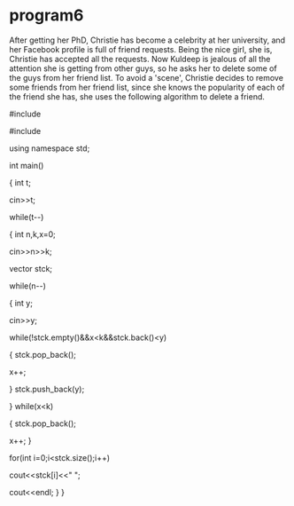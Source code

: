 # program6
After getting her PhD, Christie has become a celebrity at her university, and her
Facebook profile is full of friend requests. Being the nice girl, she is, Christie has
accepted all the requests.
Now Kuldeep is jealous of all the attention she is getting from other guys, so he asks
her to delete some of the guys from her friend list.
To avoid a 'scene', Christie decides to remove some friends from her friend list, since
she knows the popularity of each of the friend she has, she uses the following
algorithm to delete a friend.

#include<iostream>
  
#include<vector>
  
using namespace std;

int main()

{
int t;

cin>>t;

while(t--)

{
int n,k,x=0;

cin>>n>>k;

vector<int> stck;
  
while(n--)

{
int y;

cin>>y;

while(!stck.empty()&&x<k&&stck.back()<y)

{
stck.pop_back();

x++;

}
stck.push_back(y);

}
while(x<k)

{
stck.pop_back();

x++;
}

for(int i=0;i<stck.size();i++)

cout<<stck[i]<<" ";

cout<<endl;
}
}
